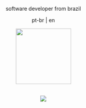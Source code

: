 <p align="center">software developer from brazil</p>
<p align="center">pt-br | en</p>
<div align="center">
  <a href="https://github.com/jonssond">
  <img height="149em" src="https://github-readme-stats.vercel.app/api/top-langs/?username=jonssond&layout=compact&langs_count=7&theme=tokyonight"/>
</div>
<br>
<div align="center">
<p align="center">
  <a href="https://skillicons.dev">
    <img src="https://skillicons.dev/icons?i=ts,express,react,git,mongodb,postgresql,python,java,spring&theme=dark" />
  </a>
</p>
</div>



